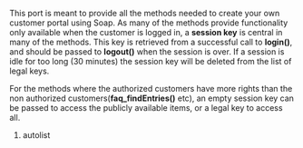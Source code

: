 <properties date="2016-06-24"
SortOrder="101"
/>

This port is meant to provide all the methods needed to create your own customer portal using Soap. As many of the methods provide functionality only available when the customer is logged in, a **session key** is central in many of the methods. This key is retrieved from a successful call to **login()**, and should be passed to **logout()** when the session is over. If a session is idle for too long (30 minutes) the session key will be deleted from the list of legal keys.

For the methods where the authorized customers have more rights than the non authorized customers(**faq\_findEntries()** etc), an empty session key can be passed to access the publicly available items, or a legal key to access all.

1. autolist
